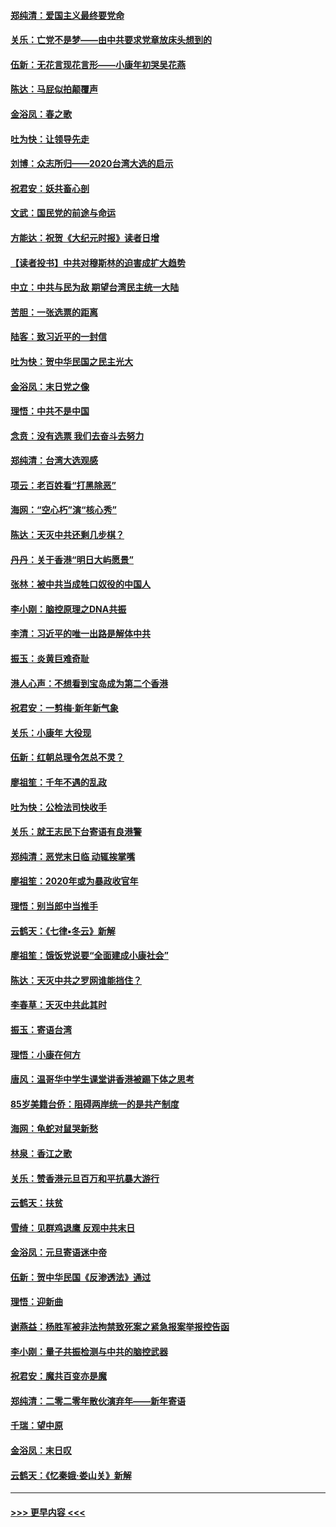#### [郑纯清：爱国主义最终要党命](../pages/nsc993/n11802197.md?t=01182211) 
#### [关乐：亡党不是梦——由中共要求党章放床头想到的](../pages/nsc993/n11802156.md?t=01182211) 
#### [伍新：无花言现花言形——小康年初哭吴花燕](../pages/nsc993/n11800044.md?t=01182211) 
#### [陈达：马屁似拍颠覆声](../pages/nsc993/n11800010.md?t=01182211) 
#### [金浴凤：春之歌](../pages/nsc993/n11797687.md?t=01182211) 
#### [吐为快：让领导先走](../pages/nsc993/n11797512.md?t=01182211) 
#### [刘博：众志所归——2020台湾大选的启示](../pages/nsc993/n11796878.md?t=01182211) 
#### [祝君安：妖共畜心剖](../pages/nsc993/n11794273.md?t=01182211) 
#### [文武：国民党的前途与命运](../pages/nsc993/n11794198.md?t=01182211) 
#### [方能达：祝贺《大纪元时报》读者日增](../pages/nsc993/n11793807.md?t=01182211) 
#### [【读者投书】中共对穆斯林的迫害成扩大趋势](../pages/nsc993/n11791371.md?t=01182211) 
#### [中立：中共与民为敌 期望台湾民主统一大陆](../pages/nsc993/n11790392.md?t=01182211) 
#### [苦胆：一张选票的距离](../pages/nsc993/n11788914.md?t=01182211) 
#### [陆客：致习近平的一封信](../pages/nsc993/n11788867.md?t=01182211) 
#### [吐为快：贺中华民国之民主光大](../pages/nsc993/n11788618.md?t=01182211) 
#### [金浴凤：末日党之像](../pages/nsc993/n11787475.md?t=01182211) 
#### [理悟：中共不是中国](../pages/nsc993/n11787463.md?t=01182211) 
#### [念贲：没有选票  我们去奋斗去努力](../pages/nsc993/n11787398.md?t=01182211) 
#### [郑纯清：台湾大选观感](../pages/nsc993/n11786210.md?t=01182211) 
#### [项云：老百姓看“打黑除恶”](../pages/nsc993/n11785398.md?t=01182211) 
#### [海网：“空心朽”演“核心秀”](../pages/nsc993/n11783874.md?t=01182211) 
#### [陈达：天灭中共还剩几步棋？](../pages/nsc993/n11783719.md?t=01182211) 
#### [丹丹：关于香港“明日大屿愿景”](../pages/nsc993/n11783273.md?t=01182211) 
#### [张林：被中共当成牲口奴役的中国人](../pages/nsc993/n11782397.md?t=01182211) 
#### [李小刚：脑控原理之DNA共振](../pages/nsc993/n11780962.md?t=01182211) 
#### [李清：习近平的唯一出路是解体中共](../pages/nsc993/n11780866.md?t=01182211) 
#### [振玉：炎黄巨难奇耻](../pages/nsc993/n11779632.md?t=01182211) 
#### [港人心声：不想看到宝岛成为第二个香港](../pages/nsc993/n11778817.md?t=01182211) 
#### [祝君安：一剪梅‧新年新气象](../pages/nsc993/n11776340.md?t=01182211) 
#### [关乐：小康年 大役现](../pages/nsc993/n11774213.md?t=01182211) 
#### [伍新：红朝总理令怎总不灵？](../pages/nsc993/n11770813.md?t=01182211) 
#### [廖祖笙：千年不遇的乱政](../pages/nsc993/n11770373.md?t=01182211) 
#### [吐为快：公检法司快收手](../pages/nsc993/n11770359.md?t=01182211) 
#### [关乐：就王志民下台寄语有良港警](../pages/nsc993/n11769903.md?t=01182211) 
#### [郑纯清：恶党末日临 动辄挨掌嘴](../pages/nsc993/n11769356.md?t=01182211) 
#### [廖祖笙：2020年或为暴政收官年](../pages/nsc993/n11768216.md?t=01182211) 
#### [理悟：别当郎中当推手](../pages/nsc993/n11768243.md?t=01182211) 
#### [云鹤天：《七律▪冬云》新解](../pages/nsc993/n11768204.md?t=01182211) 
#### [廖祖笙：饿饭党说要“全面建成小康社会”](../pages/nsc993/n11767482.md?t=01182211) 
#### [陈达：天灭中共之罗网谁能挡住？](../pages/nsc993/n11767465.md?t=01182211) 
#### [李春草：天灭中共此其时](../pages/nsc993/n11767452.md?t=01182211) 
#### [振玉：寄语台湾](../pages/nsc993/n11767432.md?t=01182211) 
#### [理悟：小康在何方](../pages/nsc993/n11767394.md?t=01182211) 
#### [唐风：温哥华中学生课堂讲香港被踢下体之思考](../pages/nsc993/n11766848.md?t=01182211) 
#### [85岁美籍台侨：阻碍两岸统一的是共产制度](../pages/nsc993/n11765043.md?t=01182211) 
#### [海网：龟蛇对鼠哭新愁](../pages/nsc993/n11764895.md?t=01182211) 
#### [林泉：香江之歌](../pages/nsc993/n11764415.md?t=01182211) 
#### [关乐：赞香港元旦百万和平抗暴大游行](../pages/nsc993/n11764382.md?t=01182211) 
#### [云鹤天：扶贫](../pages/nsc993/n11764245.md?t=01182211) 
#### [雪绮：见群鸡退鹰  反观中共末日](../pages/nsc993/n11762112.md?t=01182211) 
#### [金浴凤：元旦寄语迷中帝](../pages/nsc993/n11761788.md?t=01182211) 
#### [伍新：贺中华民国《反渗透法》通过](../pages/nsc993/n11761994.md?t=01182211) 
#### [理悟：迎新曲](../pages/nsc993/n11761152.md?t=01182211) 
#### [谢燕益：杨胜军被非法拘禁致死案之紧急报案举报控告函](../pages/nsc993/n11756134.md?t=01182211) 
#### [李小刚：量子共振检测与中共的脑控武器](../pages/nsc993/n11754518.md?t=01182211) 
#### [祝君安：魔共百变亦是魔](../pages/nsc993/n11754469.md?t=01182211) 
#### [郑纯清：二零二零年散伙演弃年——新年寄语](../pages/nsc993/n11754195.md?t=01182211) 
#### [千瑞：望中原](../pages/nsc993/n11754159.md?t=01182211) 
#### [金浴凤：末日叹](../pages/nsc993/n11752359.md?t=01182211) 
#### [云鹤天：《忆秦娥‧娄山关》新解](../pages/nsc993/n11752348.md?t=01182211) 

----
#### [ >>> 更早内容 <<< ](../indexes/nsc993-earlier.md)
